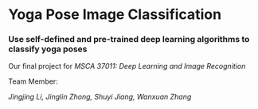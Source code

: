 # Yoga Pose Image Classification

### Use self-defined and pre-trained deep learning algorithms to classify yoga poses ###

Our final project for *MSCA 37011: Deep Learning and Image Recognition*

Team Member: 

*Jingjing Li, Jinglin Zhong, Shuyi Jiang, Wanxuan Zhang*
